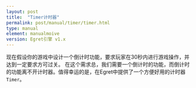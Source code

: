 ```yaml
---
layout: post
title:  "Timer计时器"
permalink: post/manual/timer/timer.html
type: manual
element: manualmoive
version: Egret引擎 v1.x
---
```


现在假设你的游戏中设计一个倒计时功能，要求玩家在30秒内进行游戏操作，并达到一定要求方可过关。
在这个需求总，我们需要一个倒计时的功能，而倒计时的功能离不开计时器。值得幸运的是，在Egret中提供了一个方便好用的计时器 `Timer`。

